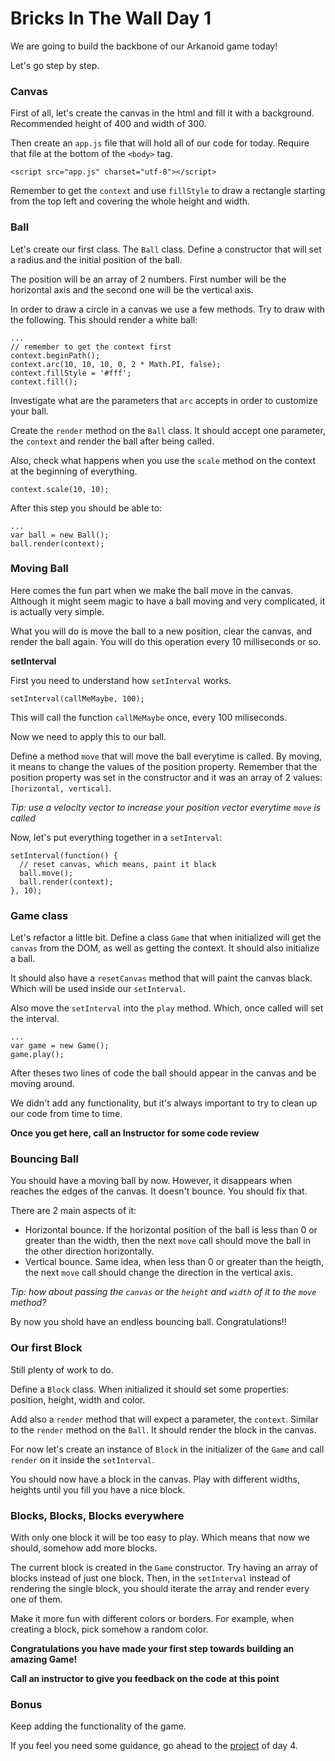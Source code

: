 # Bricks In The Wall Day 1

We are going to build the backbone of our Arkanoid game today!

Let's go step by step.

### Canvas

First of all, let's create the canvas in the html and fill it with a background. Recommended height of 400 and width of 300.

Then create an `app.js` file that will hold all of our code for today. Require that file at the bottom of the `<body>` tag.

```
<script src="app.js" charset="utf-8"></script>
```

Remember to get the `context` and use `fillStyle` to draw a rectangle starting from the top left and covering the whole height and width.

### Ball

Let's create our first class. The `Ball` class. Define a constructor that will set a radius and the initial position of the ball.

The position will be an array of 2 numbers. First number will be the horizontal axis and the second one will be the vertical axis.

In order to draw a circle in a canvas we use a few methods. Try to draw with the following. This should render a white ball:

```
...
// remember to get the context first
context.beginPath();
context.arc(10, 10, 10, 0, 2 * Math.PI, false);
context.fillStyle = '#fff';
context.fill();
```

Investigate what are the parameters that `arc` accepts in order to customize your ball.

Create the `render` method on the `Ball` class. It should accept one parameter, the `context` and render the ball after being called.

Also, check what happens when you use the `scale` method on the context at the beginning of everything.

```
context.scale(10, 10);
```

After this step you should be able to:

```
...
var ball = new Ball();
ball.render(context);
```

### Moving Ball

Here comes the fun part when we make the ball move in the canvas. Although it might seem magic to have a ball moving and very complicated, it is actually very simple.

What you will do is move the ball to a new position, clear the canvas, and render the ball again. You will do this operation every 10 milliseconds or so.

**setInterval**

First you need to understand how `setInterval` works.

```
setInterval(callMeMaybe, 100);
```

This will call the function `callMeMaybe` once, every 100 miliseconds.

Now we need to apply this to our ball.

Define a method `move` that will move the ball everytime is called. By moving, it means to change the values of the position property. Remember that the position property was set in the constructor and it was an array of 2 values: `[horizontal, vertical]`.

*Tip: use a velocity vector to increase your position vector everytime `move` is called*

Now, let's put everything together in a `setInterval`:

```
setInterval(function() {
  // reset canvas, which means, paint it black
  ball.move();
  ball.render(context);
}, 10);
```

### Game class

Let's refactor a little bit. Define a class `Game` that when initialized will get the `canvas` from the DOM, as well as getting the context. It should also initialize a ball.

It should also have a `resetCanvas` method that will paint the canvas black. Which will be used inside our `setInterval`.

Also move the `setInterval` into the `play` method. Which, once called will set the interval.

```
...
var game = new Game();
game.play();
```

After theses two lines of code the ball should appear in the canvas and be moving around.

We didn't add any functionality, but it's always important to try to clean up our code from time to time.

**Once you get here, call an Instructor for some code review**

### Bouncing Ball

You should have a moving ball by now. However, it disappears when reaches the edges of the canvas. It doesn't bounce. You should fix that.

There are 2 main aspects of it:

- Horizontal bounce. If the horizontal position of the ball is less than 0 or greater than the width, then the next `move` call should move the ball in the other direction horizontally.
- Vertical bounce. Same idea, when less than 0 or greater than the heigth, the next `move` call should change the direction in the vertical axis.

*Tip: how about passing the `canvas` or the `height` and `width` of it to the `move` method?*

By now you shold have an endless bouncing ball. Congratulations!!

### Our first Block

Still plenty of work to do.

Define a `Block` class. When initialized it should set some properties: position, height, width and color.

Add also a `render` method that will expect a parameter, the `context`. Similar to the `render` method on the `Ball`. It should render the block in the canvas.

For now let's create an instance of `Block` in the initializer of the `Game` and call `render` on it inside the `setInterval`.

You should now have a block in the canvas. Play with different widths, heights until you fill you have a nice block.

### Blocks, Blocks, Blocks everywhere

With only one block it will be too easy to play. Which means that now we should, somehow add more blocks.

The current block is created in the `Game` constructor. Try having an array of blocks instead of just one block. Then, in the `setInterval` instead of rendering the single block, you should iterate the array and render every one of them.

Make it more fun with different colors or borders. For example, when creating a block, pick somehow a random color.

**Congratulations you have made your first step towards building an amazing Game!**

**Call an instructor to give you feedback on the code at this point**

### Bonus

Keep adding the functionality of the game.

If you feel you need some guidance, go ahead to the [project](../day4/bricks2.md) of day 4.
